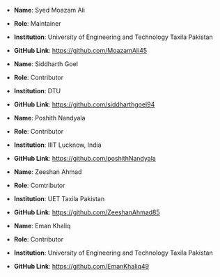 - **Name**: Syed Moazam Ali
- **Role**: Maintainer
- **Institution**: University of Engineering and Technology Taxila Pakistan 
- **GitHub Link**: https://github.com/MoazamAli45

- **Name**: Siddharth Goel
- **Role**: Contributor
- **Institution**: DTU
- **GitHub Link**: https://github.com/siddharthgoel94

- **Name**: Poshith Nandyala
- **Role**: Contributor
- **Institution**: IIIT Lucknow, India
- **GitHub Link**: https://github.com/poshithNandyala


- **Name**:  Zeeshan Ahmad
- **Role**: Comtributor
- **Institution**: UET Taxila Pakistan
- **GitHub Link**: https://github.com/ZeeshanAhmad85


- **Name**: Eman Khaliq
- **Role**: Contributor
- **Institution**: University of Engineering and Technology Taxila Pakistan
- **GitHub Link**: https://github.com/EmanKhaliq49

